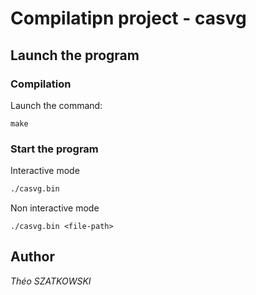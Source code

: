 # Compilatipn project - casvg

## Launch the program

### Compilation

Launch the command: 
```
make
```

### Start the program

Interactive mode
```bash 
./casvg.bin 
```

Non interactive mode
```
./casvg.bin <file-path>
```

## Author
*Théo SZATKOWSKI*